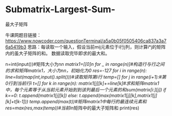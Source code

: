 # Submatrix-Largest-Sum-
最大子矩阵

牛课网题目链接：https://www.nowcoder.com/questionTerminal/a5a0b05f0505406ca837a3a76a5419b3
思路：每读取一个输入，假设当前mij元素位于i行j列，则计算i*j的矩阵内的虽大子矩阵的和。
数据读取完毕即求的最大和。

n=int(input())#矩阵大小为n*n
matrix1=[[0]*n for _ in range(n)]#构造行与行之间的求和矩阵matrix1，大小为n*n，初始化为0
res=-127
for i in range(n):
    line=list(map(int,input().split()))#读取矩阵第i行
    temp=[]
    for j in range(i+1):#第0行到当前行i
        t=[]
        for k in range(n):
            matrix1[j][k]+=line[k]#求和矩阵matrix1中，每个元素等于从当前元素开始到到该列最后一个元素的和sum(matrix[i:][j])
            if k==0:
                t.append(matrix1[j][k])
            else:
                t.append(max(matrix1[j][k],matrix1[j][k]+t[k-1]))
        temp.append(max(t))#矩阵matrix1中每行的最连续元素和
    res=max(res,max(temp))#当前i*n矩阵中的最大子矩阵和
print(res)
